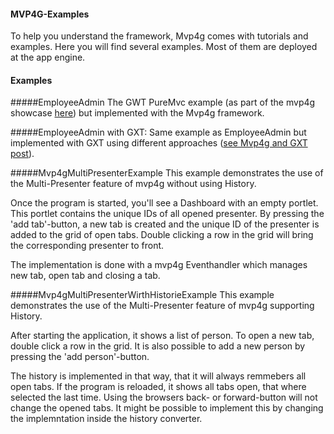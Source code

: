 #### MVP4G-Examples

To help you understand the framework, Mvp4g comes with tutorials and examples. Here you will find several examples. Most of them are deployed at the app engine.

#### Examples

#####EmployeeAdmin
The GWT PureMvc example (as part of the mvp4g showcase [here](http://mvp4gexsc.appspot.com/)) but implemented with the Mvp4g framework.

#####EmployeeAdmin with GXT:
Same example as EmployeeAdmin but implemented with GXT using different approaches ([see Mvp4g and GXT post](https://groups.google.com/forum/#!topic/mvp4g/W6hmSvu9ofc)).

#####Mvp4gMultiPresenterExample
This example demonstrates the use of the Multi-Presenter feature of mvp4g without using History. 

Once the program is started, you'll see a Dashboard with an empty portlet. This portlet contains the unique IDs of all opened presenter. By pressing the 'add tab'-button, a new tab is created 
and the unique ID of the presenter is added to the grid of open tabs. Double clicking a row in the grid will bring the corresponding presenter to front.

The implementation is done with a mvp4g Eventhandler which manages new tab, open tab and closing a tab.

#####Mvp4gMultiPresenterWirthHistorieExample
This example demonstrates the use of the Multi-Presenter feature of mvp4g supporting History. 

After starting the application, it shows a list of person. To open a new tab, double click a row in the grid. It is also possible to add a new person by pressing the 'add person'-button.

The history is implemented in that way, that it will always remmebers all open tabs. If the program is reloaded, it shows all tabs open, that where selected the last time. Using the browsers back- 
or forward-button will not change the opened tabs. It might be possible to implement this by changing the implemntation inside the history converter.



